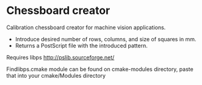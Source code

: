 # Chessboard creator

Calibration chessboard creator for machine vision applications.

* Introduce desired number of rows, columns, and size of squares in mm.
* Returns a PostScript file with the introduced pattern.


Requires libps <http://pslib.sourceforge.net/>

Findlibps.cmake module can be found on cmake-modules directory, paste that into your cmake/Modules directory

